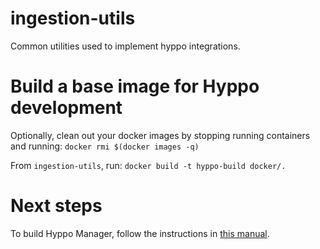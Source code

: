 # ingestion-utils
Common utilities used to implement hyppo integrations.

# Build a base image for Hyppo development

Optionally, clean out your docker images by stopping running containers and running:
```docker rmi $(docker images -q)```

From `ingestion-utils`, run:
```docker build -t hyppo-build docker/. ```

# Next steps

To build Hyppo Manager, follow the instructions in [this manual](https://harrys.atlassian.net/wiki/spaces/DE/pages/279117905/Hyppo+Development+Environment+with+Docker).
